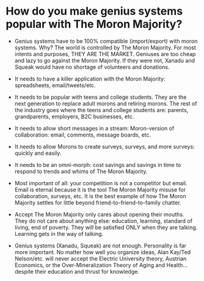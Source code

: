 
How do you make genius systems popular with The Moron Majority?
===============================================================

* Genius systems have to be 100% compatible (import/export)
  with moron systems. Why? The world is controlled by The
  Moron Majority. For most intents and purposes, THEY ARE
  THE MARKET. Geniuses are too cheap and lazy to go against
  the Moron Majority. If they were not, Xanadu and Squeak
  would have no shortage of volunteers and donations.

* It needs to have a killer application with
  the Moron Majority: spreadsheets, email/tweets/etc.

* It needs to be popular with teens and college students.
  They are the next generation to replace adult morons
  and retiring morons. The rest of the industry goes where
  the teens and college students are: parents, grandparents,
  employers, B2C businesses, etc.

* It needs to allow short messages in a stream: Moron-version
  of collaboration: email, comments, message boards, etc.

* It needs to allow Morons to create surveys, surveys, and
  more surveys: quickly and easily.

* It needs to be an omni-morph: cost savings and savings in time
  to respond to trends and whims of The Moron Majority.

* Most important of all: your competition is not a competitor
  but email. Email is eternal because it is the tool The
  Moron Majority misuse for collaboration, surveys, etc.
  It is the best example of how The Moron Majority settles
  for little beyond friend-to-friend-to-family chatter.

* Accept The Moron Majority only cares about opening their
  mouths. They do not care about anything else: education,
  learning, standard of living, end of poverty. They will
  be satisfied ONLY when they are talking. Learning gets
  in the way of talking.

* Genius systems (Xanadu, Squeak) are not enough. Personality
  is far more important. No matter how well you organize
  ideas, Alan Kay/Ted Nelson/etc. will never accept the
  Electric University theory, Austrian Economics, or the
  Over-Mineralization Theory of Aging and Health... despite
  their education and thrust for knowledge.

